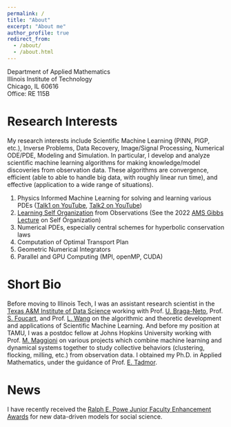 ```yaml
---
permalink: /
title: "About"
excerpt: "About me"
author_profile: true
redirect_from: 
  - /about/
  - /about.html
---
```


Department of Applied Mathematics <br/>
Illinois Institute of Technology <br/>
Chicago, IL 60616 <br/>
Office: RE 115B <br/>

Research Interests
======
My research interests include Scientific Machine Learning (PINN, PIGP, etc.), Inverse Problems, Data Recovery, Image/Signal Processing, Numerical ODE/PDE, Modeling and Simulation. In particular, I develop and analyze scientific machine learning algorithms for making knowledge/model discoveries from observation data. These algorithms are convergence, efficient (able to able to handle big data, with roughly linear run time), and effective (application to a wide range of situations).
1. Physics Informed Machine Learning for solving and learning various PDEs ([Talk1 on YouTube](https://youtu.be/1SuSrQcpiy4), [Talk2 on YouTube](https://youtu.be/3OSb1gya7g4))
1. [Learning Self Organization](https://youtu.be/vmfKFZoFt4s) from Observations (See the 2022 [AMS Gibbs Lecture](https://youtu.be/AenZz6Ooj2g) on Self Organization)
1. Numerical PDEs, especially central schemes for hyperbolic conservation laws
1. Computation of Optimal Transport Plan
1. Geometric Numerical Integrators
1. Parallel and GPU Computing (MPI, openMP, CUDA)

Short Bio
======
Before moving to Illinois Tech, I was an assistant research scientist in the [Texas A&M Institute of Data Science](https://tamids.tamu.edu/) working with Prof. [U. Braga-Neto](https://braganeto.engr.tamu.edu/), Prof. [S. Foucart](https://www.math.tamu.edu/~foucart/), and Prof. [L. Wang](https://physics.tamu.edu/directory/lifan/) on the algorithmic and theoretic development and applications of Scientific Machine Learning.  And before my position at TAMU, I was a postdoc fellow at Johns Hopkins University working with Prof. [M. Maggioni](https://mauromaggioni.duckdns.org/) on various projects which combine machine learning and dynamical systems together to study collective behaviors (clustering, flocking, milling, etc.) from observation data.  I obtained my Ph.D. in Applied Mathematics, under the guidance of Prof. [E. Tadmor](https://www.math.umd.edu/~tadmor/).


News
======
I have recently received the [Ralph E. Powe Junior Faculty Enhancement Awards](https://www.orau.org/partnerships/grant-programs/powe/index.html) for new data-driven models for social science.
